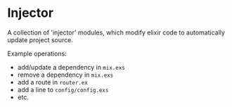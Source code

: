 # Injector

A collection of 'injector' modules, which modify elixir code to automatically
update project source.

Example operations:
- add/update a dependency in `mix.exs`
- remove a dependency in `mix.exs`
- add a route in `router.ex`
- add a line to `config/config.exs` 
- etc.

